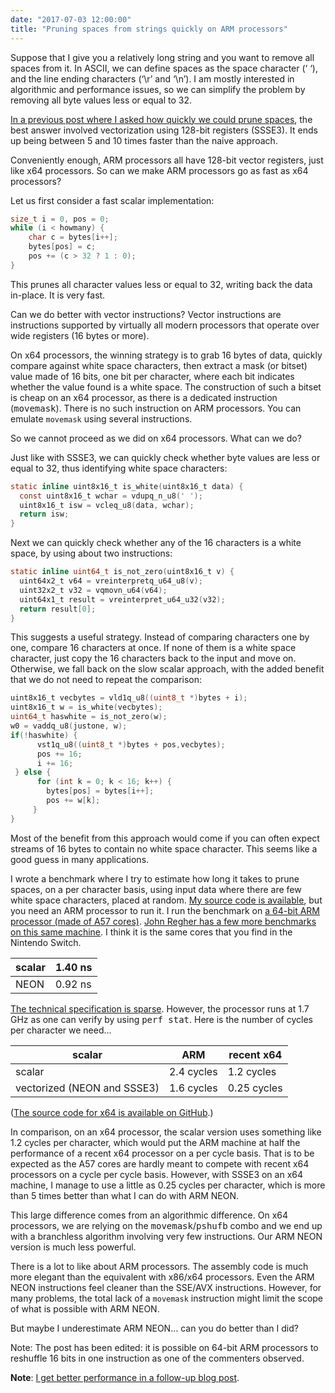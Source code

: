 ```yaml
---
date: "2017-07-03 12:00:00"
title: "Pruning spaces from strings quickly on ARM processors"
---
```




Suppose that I give you a relatively long string and you want to remove all spaces from it. In ASCII, we can define spaces as the space character (&lsquo;&nbsp;&lsquo;), and the line ending characters (&lsquo;\r&rsquo; and &lsquo;\n&rsquo;). I am mostly interested in algorithmic and performance issues, so we can simplify the problem by removing all byte values less or equal to 32.

[In a previous post where I asked how quickly we could prune spaces](/lemire/blog/2017/01/20/how-quickly-can-you-remove-spaces-from-a-string/), the best answer involved vectorization using 128-bit registers (SSSE3). It ends up being between 5 and 10 times faster than the naive approach.

Conveniently enough, ARM processors all have 128-bit vector registers, just like x64 processors. So can we make ARM processors go as fast as x64 processors?

Let us first consider a fast scalar implementation:
```C
size_t i = 0, pos = 0;
while (i < howmany) {
    char c = bytes[i++];
    bytes[pos] = c;
    pos += (c > 32 ? 1 : 0);
}
```


This prunes all character values less or equal to 32, writing back the data in-place. It is very fast.

Can we do better with vector instructions? Vector instructions are instructions supported by virtually all modern processors that operate over wide registers (16 bytes or more).

On x64 processors, the winning strategy is to grab 16 bytes of data, quickly compare against white space characters, then extract a mask (or bitset) value made of 16 bits, one bit per character, where each bit indicates whether the value found is a white space. The construction of such a bitset is cheap on an x64 processor, as there is a dedicated instruction (<tt>movemask</tt>). There is no such instruction on ARM processors. You can emulate `movemask` using several instructions.

So we cannot proceed as we did on x64 processors. What can we do?

Just like with SSSE3, we can quickly check whether byte values are less or equal to 32, thus identifying white space characters:
```C
static inline uint8x16_t is_white(uint8x16_t data) {
  const uint8x16_t wchar = vdupq_n_u8(' ');
  uint8x16_t isw = vcleq_u8(data, wchar);
  return isw;
}
```


Next we can quickly check whether any of the 16 characters is a white space, by using about two instructions:
```C
static inline uint64_t is_not_zero(uint8x16_t v) {
  uint64x2_t v64 = vreinterpretq_u64_u8(v);
  uint32x2_t v32 = vqmovn_u64(v64);
  uint64x1_t result = vreinterpret_u64_u32(v32);
  return result[0];
}
```


This suggests a useful strategy. Instead of comparing characters one by one, compare 16 characters at once. If none of them is a white space character, just copy the 16 characters back to the input and move on. Otherwise, we fall back on the slow scalar approach, with the added benefit that we do not need to repeat the comparison:
```C
uint8x16_t vecbytes = vld1q_u8((uint8_t *)bytes + i);
uint8x16_t w = is_white(vecbytes);
uint64_t haswhite = is_not_zero(w);
w0 = vaddq_u8(justone, w);
if(!haswhite) {
      vst1q_u8((uint8_t *)bytes + pos,vecbytes);
      pos += 16;
      i += 16;
 } else {
      for (int k = 0; k < 16; k++) {
        bytes[pos] = bytes[i++];
        pos += w[k];
     }
}
```


Most of the benefit from this approach would come if you can often expect streams of 16 bytes to contain no white space character. This seems like a good guess in many applications.

I wrote a benchmark where I try to estimate how long it takes to prune spaces, on a per character basis, using input data where there are few white space characters, placed at random. [My source code is available](https://github.com/lemire/Code-used-on-Daniel-Lemire-s-blog/tree/master/2017/07/03), but you need an ARM processor to run it. I run the benchmark on [a 64-bit ARM processor (made of A57 cores)](https://softiron.com/products/overdrive-1000/technical-specifications/). [John Regher has a few more benchmarks on this same machine](https://blog.regehr.org/archives/1465). I think it is the same cores that you find in the Nintendo Switch.

scalar                   |1.40 ns                  |
-------------------------|-------------------------|
NEON                     |0.92 ns                  |


 [The technical specification is sparse](http://cdn.softiron.com/OD1000_DS_Web_v11.pdf). However, the processor runs at 1.7 GHz as one can verify by using <tt>perf stat</tt>. Here is the number of cycles per character we need&hellip;

scalar                   |ARM                      |recent x64               |
-------------------------|-------------------------|-------------------------|
scalar                   |2.4 cycles               |1.2 cycles               |
vectorized (NEON and SSSE3)  |1.6 cycles               |0.25 cycles              |


([The source code for x64 is available on GitHub](https://github.com/lemire/despacer).)

In comparison, on an x64 processor, the scalar version uses something like 1.2 cycles per character, which would put the ARM machine at half the performance of a recent x64 processor on a per cycle basis. That is to be expected as the A57 cores are hardly meant to compete with recent x64 processors on a cycle per cycle basis. However, with SSSE3 on an x64 machine, I manage to use a little as 0.25 cycles per character, which is more than 5 times better than what I can do with ARM NEON.

This large difference comes from an algorithmic difference. On x64 processors, we are relying on the <tt>movemask</tt>/<tt>pshufb</tt> combo and we end up with a branchless algorithm involving very few instructions. Our ARM NEON version is much less powerful.

There is a lot to like about ARM processors. The assembly code is much more elegant than the equivalent with x86/x64 processors. Even the ARM NEON instructions feel cleaner than the SSE/AVX instructions. However, for many problems, the total lack of a `movemask` instruction might limit the scope of what is possible with ARM NEON.

But maybe I underestimate ARM NEON&hellip; can you do better than I did?

Note: The post has been edited: it is possible on 64-bit ARM processors to reshuffle 16 bits in one instruction as one of the commenters observed.

__Note__: [I get better performance in a follow-up blog post](/lemire/blog/2017/07/10/pruning-spaces-faster-on-arm-processors-with-vector-table-lookups/).

